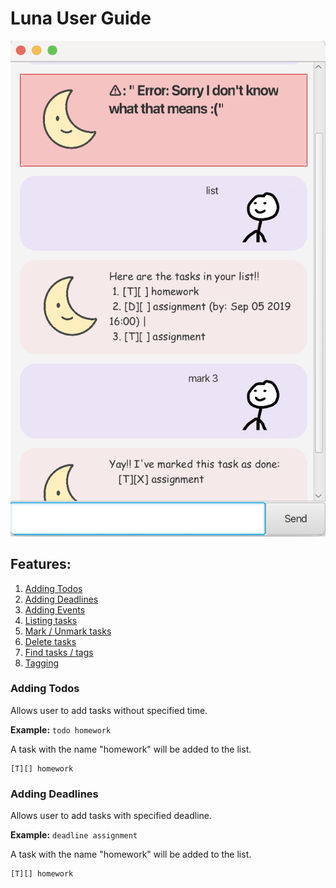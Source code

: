# Luna User Guide

![Luna Display](Ui.png)

## Features:
1. [Adding Todos](#Adding-todos)
2. [Adding Deadlines](#Adding-deadlines)
3. [Adding Events](#Adding-events)
4. [Listing tasks](#Listing-tasks)
5. [Mark / Unmark tasks](#Marking-and-unmarking-tasks)
6. [Delete tasks](#Deleting-tasks)
7. [Find tasks / tags](#Finding)
8. [Tagging](#Tagging)


### Adding Todos

Allows user to add tasks without specified time.

**Example:** `todo homework`

A task with the name "homework" will be added to the list. 

```
[T][] homework 
```

### Adding Deadlines

Allows user to add tasks with specified deadline.

**Example:** `deadline assignment `

A task with the name "homework" will be added to the list.

```
[T][] homework 
```